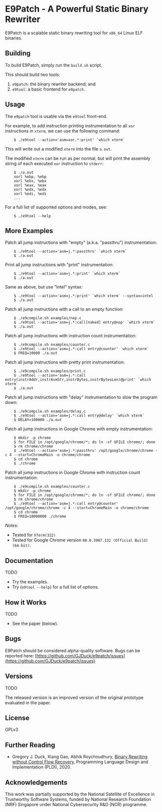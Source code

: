 E9Patch - A Powerful Static Binary Rewriter
===========================================

E9Patch is a scalable static binary rewriting tool for `x86_64` Linux ELF
binaries.

Building
--------

To build E9Patch, simply run the `build.sh` script.

This should build two tools:

1. `e9patch`: the binary rewriter backend; and
2. `e9tool`: a basic frontend for `e9patch`.

Usage
-----

The `e9patch` tool is usable via the `e9tool` front-end.

For example, to add instruction printing instrumentation to all `xor`
instructions in `xterm`, we can use the following command:

        $ ./e9tool --action='asm=xor.*:print' `which xterm`

This will write out a modified `xterm` into the file `a.out`.

The modified `xterm` can be run as per normal, but will print the assembly
string of each executed `xor` instruction to `stderr`:

        $ ./a.out
        xorl %ebp, %ebp
        xorl %ebx, %ebx
        xorl %eax, %eax
        xorl %edx, %edx
        xorl %edi, %edi
        ...

For a full list of supported options and modes, see:

        $ ./e9tool --help

More Examples
-------------

Patch all jump instructions with "empty" (a.k.a. "passthru")
instrumentation:

        $ ./e9tool --action='asm=j.*:passthru' `which xterm`
        $ ./a.out

Print all jump instructions with "print" instrumentation:

        $ ./e9tool --action='asm=j.*:print' `which xterm`
        $ ./a.out

Same as above, but use "Intel" syntax:

        $ ./e9tool --action='asm=j.*:print' `which xterm` --syntax=intel
        $ ./a.out

Patch all jump instructions with a call to an empty function:

        $ ./e9compile.sh examples/nop.c
        $ ./e9tool --action='asm=j.*:call[naked] entry@nop' `which xterm`
        $ ./a.out

Patch all jump instructions with instruction count instrumentation:

        $ ./e9compile.sh examples/counter.c
        $ ./e9tool --action='asm=j.*:call entry@counter' `which xterm`
        $ FREQ=10000 ./a.out

Patch all jump instructions with pretty print instrumentation:

        $ ./e9compile.sh examples/print.c
        $ ./e9tool --action='asm=j.*:call entry(instrAddr,instrAsmStr,instrBytes,instrBytesLen)@print' `which xterm`
        $ ./a.out

Patch all jump instructions with "delay" instrumentation to slow the
program down:

        $ ./e9compile.sh examples/delay.c
        $ ./e9tool --action='asm=j.*:call entry@delay' `which xterm`
        $ DELAY=100000 ./a.out

Patch all jump instructions in Google Chrome with empty instrumentation:

        $ mkdir -p chrome
        $ for FILE in /opt/google/chrome/*; do ln -sf $FILE chrome/; done
        $ rm chrome/chrome
        $ ./e9tool --action='asm=j.*:passthru' /opt/google/chrome/chrome -c 4 --start=ChromeMain -o chrome/chrome
        $ cd chrome
        $ ./chrome

Patch all jump instructions in Google Chrome with instruction count
instrumentation:

        $ ./e9compile.sh examples/counter.c
        $ mkdir -p chrome
        $ for FILE in /opt/google/chrome/*; do ln -sf $FILE chrome/; done
        $ rm chrome/chrome
        $ ./e9tool --action='asm=j.*:call entry@counter' /opt/google/chrome/chrome -c 4 --start=ChromeMain -o chrome/chrome
        $ cd chrome
        $ FREQ=10000000 ./chrome

*Notes*:

* Tested for `XTerm(322)`
* Tested for Google Chrome version `80.0.3987.132 (Official Build) (64-bit)`.

Documentation
-------------

TODO

* Try the examples.
* Try (`e9tool --help`) for a full list of options.

How it Works
------------

TODO

* See the paper (below).

Bugs
----

E9Patch should be considered alpha-quality software.  Bugs can be reported
here:
[https://github.com/GJDuck/e9patch/issues](https://github.com/GJDuck/e9patch/issues)

Versions
--------

TODO

The released version is an improved version of the original prototype
evaluated in the paper.

License
-------

GPLv3

Further Reading
---------------

* Gregory J. Duck, Xiang Gao, Abhik Roychoudhury, [Binary Rewriting without Control Flow Recovery](https://comp.nus.edu.sg/~gregory/papers/e9patch.pdf),
  Programming Language Design and Implementation (PLDI), 2020.

Acknowledgements
----------------

This work was partially supported by the National Satellite of Excellence in
Trustworthy Software Systems, funded by National Research Foundation (NRF)
Singapore under National Cybersecurity R&D (NCR) programme.

